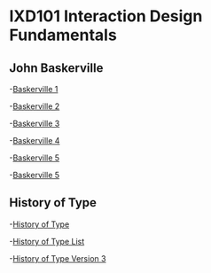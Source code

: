 IXD101 Interaction Design Fundamentals
======================================

John Baskerville
----------------

-[Baskerville 1]( https://ethanmcgonigle.github.io/John-Baskerville/baskerville1.html)

-[Baskerville 2]( https://ethanmcgonigle.github.io/John-Baskerville/baskerville2.html)

-[Baskerville 3]( https://ethanmcgonigle.github.io/John-Baskerville/baskerville3.html)

-[Baskerville 4]( https://ethanmcgonigle.github.io/John-Baskerville/baskerville4.html)

-[Baskerville 5]( https://ethanmcgonigle.github.io/John-Baskerville/baskerville5.html)

-[Baskerville 5]( https://ethanmcgonigle.github.io/John-Baskerville/baskerville6.html)



History of Type
----------------

-[History of Type]( https://ethanmcgonigle.github.io/John-Baskerville/thehistoryoftype.html)

-[History of Type List]( https://ethanmcgonigle.github.io/John-Baskerville/thehistoryoftype-version2.html )


-[History of Type Version 3]( https://ethanmcgonigle.github.io/John-Baskerville/thehistoryoftype-version3.html )
